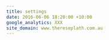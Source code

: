 ```yaml
---
title: settings
date: 2016-06-06 18:20:00 +10:00
google_analytics: XXX
site_domain: www.thereseplath.com.au
---
```


